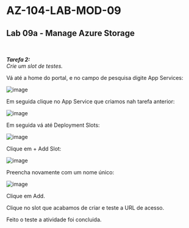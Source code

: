 # AZ-104-LAB-MOD-09

 <h2>Lab 09a - Manage Azure Storage</h2> <br>

 ***Tarefa 2:***  
    *Crie um slot de testes.*

Vá até a home do portal, e no campo de pesquisa digite App Services: 

![image](https://user-images.githubusercontent.com/107069287/196721906-587d52ed-235d-4494-a93b-fa1383428743.png)

Em seguida clique no App Service que criamos nah tarefa anterior: 

![image](https://user-images.githubusercontent.com/107069287/196722079-4c8e4d7f-c9f0-4692-bde3-92fd3578cd17.png)

Em seguida vá até Deployment Slots: 

![image](https://user-images.githubusercontent.com/107069287/196726911-69b03677-4250-464c-a323-944f4655d3f8.png)

Clique em + Add Slot: 

![image](https://user-images.githubusercontent.com/107069287/196727245-b584992f-76c5-4599-93a2-fd8f6a284af9.png)

Preencha novamente com um nome único: 

![image](https://user-images.githubusercontent.com/107069287/196727530-69cd4079-85ee-402b-867b-149996833891.png)

Clique em Add. 

Clique no slot que acabamos de criar e teste a URL de acesso. 

Feito o teste a atividade foi concluida. 